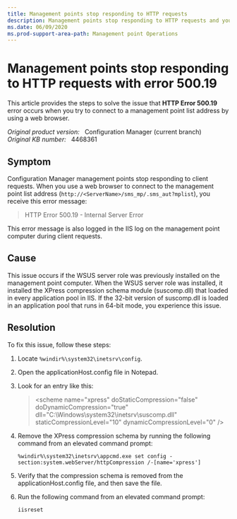 ```yaml
---
title: Management points stop responding to HTTP requests
description: Management points stop responding to HTTP requests and you receive error 500.19.
ms.date: 06/09/2020
ms.prod-support-area-path: Management point Operations
---
```

# Management points stop responding to HTTP requests with error 500.19

This article provides the steps to solve the issue that **HTTP Error 500.19** error occurs when you try to connect to a management point list address by using a web browser.

_Original product version:_ &nbsp; Configuration Manager (current branch)  
_Original KB number:_ &nbsp; 4468361

## Symptom

Configuration Manager management points stop responding to client requests. When you use a web browser to connect to the management point list address (`http://<ServerName>/sms_mp/.sms_aut?mplist`), you receive this error message:

> HTTP Error 500.19 - Internal Server Error

This error message is also logged in the IIS log on the management point computer during client requests.

## Cause

This issue occurs if the WSUS server role was previously installed on the management point computer. When the WSUS server role was installed, it installed the XPress compression schema module (suscomp.dll) that loaded in every application pool in IIS. If the 32-bit version of suscomp.dll is loaded in an application pool that runs in 64-bit mode, you experience this issue.

## Resolution

To fix this issue, follow these steps:

1. Locate `%windir%\system32\inetsrv\config`.
2. Open the applicationHost.config file in Notepad.
3. Look for an entry like this:

    > \<scheme name="xpress" doStaticCompression="false" doDynamicCompression="true" dll="C:\Windows\system32\inetsrv\suscomp.dll" staticCompressionLevel="10" dynamicCompressionLevel="0" />

4. Remove the XPress compression schema by running the following command from an elevated command prompt:

    ```console
    %windir%\system32\inetsrv\appcmd.exe set config -section:system.webServer/httpCompression /-[name='xpress']
    ```

5. Verify that the compression schema is removed from the applicationHost.config file, and then save the file.

6. Run the following command from an elevated command prompt:

    ```console
    iisreset
    ```
